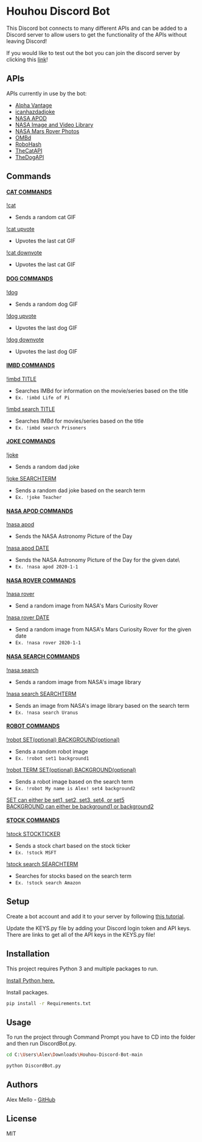 # Houhou Discord Bot
This Discord bot connects to many different APIs and can be added to a Discord server to allow users to get the functionality of the APIs without leaving Discord!

If you would like to test out the bot you can join the discord server by clicking this [link]! 



## APIs
APIs currently in use by the bot:
* [Alpha Vantage]
* [icanhazdadjoke]
* [NASA APOD]
* [NASA Image and Video Library]
* [NASA Mars Rover Photos]
* [OMBd]
* [RoboHash]
* [TheCatAPI]
* [TheDogAPI]



## Commands
#### <ins>CAT COMMANDS</ins>
<ins>!cat</ins>
 * Sends a random cat GIF
 
<ins>!cat upvote</ins>
 *  Upvotes the last cat GIF

<ins>!cat downvote</ins>
 *  Upvotes the last cat GIF <br>

#### <ins>DOG COMMANDS</ins>
<ins>!dog</ins>
 * Sends a random dog GIF

<ins>!dog upvote</ins>
 * Upvotes the last dog GIF

<ins>!dog downvote</ins>
 * Upvotes the last dog GIF <br>

#### <ins>IMBD COMMANDS</ins>
<ins>!imbd TITLE</ins>
 * Searches IMBd for information on the movie/series based on the title
 * `Ex. !imbd Life of Pi`

<ins>!imbd search TITLE</ins>
 * Searches IMBd for movies/series based on the title
 * `Ex. !imbd search Prisoners` <br>
 
#### <ins>JOKE COMMANDS</ins>
<ins>!joke</ins>
 * Sends a random dad joke

<ins>!joke SEARCHTERM</ins>
 * Sends a random dad joke based on the search term
 * `Ex. !joke Teacher` <br>
 
#### <ins>NASA APOD COMMANDS</ins>
<ins>!nasa apod</ins>
 * Sends the NASA Astronomy Picture of the Day

<ins>!nasa apod DATE</ins>
 * Sends the NASA Astronomy Picture of the Day for the given date\
 * `Ex. !nasa apod 2020-1-1` <br>
 
#### <ins>NASA ROVER COMMANDS</ins>
<ins>!nasa rover</ins>
 * Send a random image from NASA's Mars Curiosity Rover

<ins>!nasa rover DATE</ins>
 * Send a random image from NASA's Mars Curiosity Rover for the given date
 * `Ex. !nasa rover 2020-1-1` <br>
 
#### <ins>NASA SEARCH COMMANDS</ins>
<ins>!nasa search</ins>
 * Sends a random image from NASA's image library

<ins>!nasa search SEARCHTERM</ins>
 * Sends an image from NASA's image library based on the search term
 * `Ex. !nasa search Uranus` <br>
 
#### <ins>ROBOT COMMANDS</ins>
<ins>!robot SET(optional) BACKGROUND(optional)</ins>
 * Sends a random robot image
 * `Ex. !robot set1 background1`

<ins>!robot TERM SET(optional) BACKGROUND(optional)</ins>
 * Sends a robot image based on the search term
 * `Ex. !robot My name is Alex! set4 background2`

<ins>SET can either be set1, set2, set3, set4, or set5</ins> \
<ins>BACKGROUND can either be background1 or background2</ins> <br>
 
#### <ins>STOCK COMMANDS</ins>
<ins>!stock STOCKTICKER</ins>
 * Sends a stock chart based on the stock ticker
 * `Ex. !stock MSFT`

<ins>!stock search SEARCHTERM</ins>
 * Searches for stocks based on the search term
 * `Ex. !stock search Amazon`



## Setup
Create a bot account and add it to your server by following [this tutorial](https://discordpy.readthedocs.io/en/latest/discord.html).

Update the KEYS.py file by adding your Discord login token and API keys. There are links to get all of the API keys in the KEYS.py file!



## Installation
This project requires Python 3 and multiple packages to run.

[Install Python here.](https://www.python.org/downloads/)

Install packages.

```sh
pip install -r Requirements.txt
```


## Usage
To run the project through Command Prompt you have to CD into the folder and then run DiscordBot.py.

```sh
cd C:\Users\Alex\Downloads\Houhou-Discord-Bot-main
```

```sh
python DiscordBot.py
```



## Authors
Alex Mello - [GitHub](https://github.com/Alex-E-Mello)



## License
MIT



[//]: # (These are reference links used in the body of this note and get stripped out when the markdown processor does its job. There is no need to format nicely because it shouldn't be seen. Thanks SO - http://stackoverflow.com/questions/4823468/store-comments-in-markdown-syntax)

   [link]: <https://discord.gg/JYxbQKkB>
   
   [Alpha Vantage]: <https://www.alphavantage.co/documentation/>
   [icanhazdadjoke]: <https://icanhazdadjoke.com/api>
   [NASA APOD]: <https://api.nasa.gov/>
   [NASA Image and Video Library]: <https://images.nasa.gov/docs/images.nasa.gov_api_docs.pdf>
   [NASA Mars Rover Photos]: <https://github.com/chrisccerami/mars-photo-api>
   [OMBd]: <http://www.omdbapi.com/>
   [RoboHash]: <https://github.com/e1ven/Robohash>
   [TheCatAPI]: <https://thecatapi.com/>
   [TheDogAPI]: <https://thedogapi.com/>
